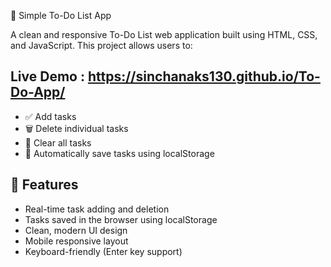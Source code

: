 📝 Simple To-Do List App

A clean and responsive To-Do List web application built using HTML, CSS, and JavaScript. This project allows users to:

## Live Demo : https://sinchanaks130.github.io/To-Do-App/

- ✅ Add tasks
- 🗑 Delete individual tasks
- 🚮 Clear all tasks
- 💾 Automatically save tasks using localStorage


## 🌟 Features

- Real-time task adding and deletion
- Tasks saved in the browser using localStorage
- Clean, modern UI design
- Mobile responsive layout
- Keyboard-friendly (Enter key support)


